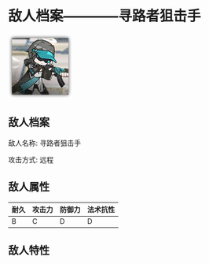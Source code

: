 # 敌人档案————寻路者狙击手

![寻路者狙击手](./eneIcons/寻路者狙击手.png)

## 敌人档案

敌人名称: 寻路者狙击手

攻击方式: 远程

## 敌人属性

| 耐久      | 攻击力  | 防御力 | 法术抗性 |
|---------|------|-----|------|
| B | C | D | D |

## 敌人特性
> 
